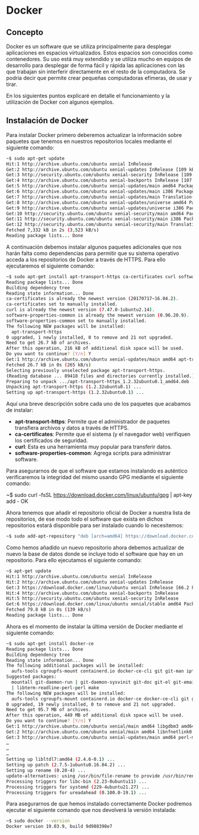 # Docker

## Concepto

Docker es un software que se utiliza principalmente para desplegar aplicaciones en espacios virtualizados. Estos espacios son conocidos como contenedores. Su uso está muy extendido y se utiliza mucho en equipos de desarrollo para desplegar de forma fácil y rápida las aplicaciones con las que trabajan sin interferir directamente en el resto de la computadora. Se podría decir que permite crear pequeñas computadoras efímeras, de usar y tirar.

En los siguientes puntos explicaré en detalle el funcionamiento y la utilización de Docker con algunos ejemplos.

## Instalación de Docker

Para instalar Docker primero deberemos actualizar la información sobre paquetes que tenemos en nuestros repositorios locales mediante el siguiente comando:

```bash
~$ sudo apt-get update
Hit:1 http://archive.ubuntu.com/ubuntu xenial InRelease
Get:2 http://archive.ubuntu.com/ubuntu xenial-updates InRelease [109 kB]                             
Get:3 http://security.ubuntu.com/ubuntu xenial-security InRelease [109 kB]                                     
Get:4 http://archive.ubuntu.com/ubuntu xenial-backports InRelease [107 kB]        
Get:5 http://archive.ubuntu.com/ubuntu xenial-updates/main amd64 Packages [1,150 kB]         
Get:6 http://archive.ubuntu.com/ubuntu xenial-updates/main i386 Packages [923 kB]             
Get:7 http://archive.ubuntu.com/ubuntu xenial-updates/main Translation-en [435 kB]       
Get:8 http://archive.ubuntu.com/ubuntu xenial-updates/universe amd64 Packages [798 kB]     
Get:9 http://archive.ubuntu.com/ubuntu xenial-updates/universe i386 Packages [721 kB]
Get:10 http://security.ubuntu.com/ubuntu xenial-security/main amd64 Packages [872 kB]
Get:11 http://security.ubuntu.com/ubuntu xenial-security/main i386 Packages [665 kB]
Get:12 http://security.ubuntu.com/ubuntu xenial-security/main Translation-en [328 kB]
Fetched 7,332 kB in 2s (3,523 kB/s)                             
Reading package lists... Done
```

A continuación debemos instalar algunos paquetes adicionales que nos harán falta como dependencias para permitir que su sistema operativo acceda a los repositorios de Docker a través de HTTPS. Para ello ejecutaremos el siguiente comando:

```bash
~$ sudo apt-get install apt-transport-https ca-certificates curl software-properties-common
Reading package lists... Done
Building dependency tree       
Reading state information... Done
ca-certificates is already the newest version (20170717~16.04.2).
ca-certificates set to manually installed.
curl is already the newest version (7.47.0-1ubuntu2.14).
software-properties-common is already the newest version (0.96.20.9).
software-properties-common set to manually installed.
The following NEW packages will be installed:
  apt-transport-https
0 upgraded, 1 newly installed, 0 to remove and 21 not upgraded.
Need to get 26.7 kB of archives.
After this operation, 216 kB of additional disk space will be used.
Do you want to continue? [Y/n] Y
Get:1 http://archive.ubuntu.com/ubuntu xenial-updates/main amd64 apt-transport-https amd64 1.2.32ubuntu0.1 [26.7 kB]
Fetched 26.7 kB in 0s (265 kB/s)              
Selecting previously unselected package apt-transport-https.
(Reading database ... 89418 files and directories currently installed.)
Preparing to unpack .../apt-transport-https_1.2.32ubuntu0.1_amd64.deb ...
Unpacking apt-transport-https (1.2.32ubuntu0.1) ...
Setting up apt-transport-https (1.2.32ubuntu0.1) ...
```

Aquí una breve descripción sobre cada uno de los paquetes que acabamos de instalar:

* **apt-transport-https**: Permite que el administrador de paquetes transfiera archivos y datos a través de HTTPS.
* **ca-certificates**: Permite que el sistema (y el navegador web) verifiquen los certificados de seguridad.
* **curl**: Esta es una herramienta muy popular para transferir datos.
* **software-properties-common**: Agrega scripts para administrar software.

Para asegurarnos de que el software que estamos instalando es auténtico verificaremos la integridad del mismo usando GPG mediante el siguiente comando:

~$ sudo curl -fsSL https://download.docker.com/linux/ubuntu/gpg | apt-key add -
OK

Ahora tenemos que añadir el repositorio oficial de Docker a nuestra lista de repositorios, de ese modo todo el software que exista en dichos repositorios estará disponible para ser instalado cuando lo necesitemos:

```bash
~$ sudo add-apt-repository "deb [arch=amd64] https://download.docker.com/linux/ubuntu  $(lsb_release -cs)  stable"
```

Como hemos añadido un nuevo repositorio ahora debemos actualizar de nuevo la base de datos donde se incluye todo el software que hay en un repositorio. Para ello ejecutamos el siguiente comando:

```bash
~$ apt-get update
Hit:1 http://archive.ubuntu.com/ubuntu xenial InRelease
Hit:2 http://archive.ubuntu.com/ubuntu xenial-updates InRelease         
Get:3 https://download.docker.com/linux/ubuntu xenial InRelease [66.2 kB]
Hit:4 http://archive.ubuntu.com/ubuntu xenial-backports InRelease                                    
Hit:5 http://security.ubuntu.com/ubuntu xenial-security InRelease       
Get:6 https://download.docker.com/linux/ubuntu xenial/stable amd64 Packages [13.6 kB]
Fetched 79.8 kB in 0s (139 kB/s)                        
Reading package lists... Done
```

Ahora es el momento de instalar la última versión de Docker mediante el siguiente comando:

```bash
~$ sudo apt-get install docker-ce
Reading package lists... Done
Building dependency tree       
Reading state information... Done
The following additional packages will be installed:
  aufs-tools cgroupfs-mount containerd.io docker-ce-cli git git-man iptables liberror-perl libgdbm3 libltdl7 libnfnetlink0 libperl5.22 patch perl perl-modules-5.22 pigz rename rsync
Suggested packages:
  mountall git-daemon-run | git-daemon-sysvinit git-doc git-el git-email git-gui gitk gitweb git-arch git-cvs git-mediawiki git-svn ed diffutils-doc perl-doc libterm-readline-gnu-perl
  | libterm-readline-perl-perl make
The following NEW packages will be installed:
  aufs-tools cgroupfs-mount containerd.io docker-ce docker-ce-cli git git-man iptables liberror-perl libgdbm3 libltdl7 libnfnetlink0 libperl5.22 patch perl perl-modules-5.22 pigz rename rsync
0 upgraded, 19 newly installed, 0 to remove and 21 not upgraded.
Need to get 95.7 MB of archives.
After this operation, 449 MB of additional disk space will be used.
Do you want to continue? [Y/n] Y
Get:1 http://archive.ubuntu.com/ubuntu xenial/main amd64 libgdbm3 amd64 1.8.3-13.1 [16.9 kB]
Get:2 http://archive.ubuntu.com/ubuntu xenial/main amd64 libnfnetlink0 amd64 1.0.1-3 [13.3 kB]
Get:3 http://archive.ubuntu.com/ubuntu xenial-updates/main amd64 perl-modules-5.22 all 5.22.1-9ubuntu0.6 [2,629 kB]
…
…
…
Setting up libltdl7:amd64 (2.4.6-0.1) ...
Setting up patch (2.7.5-1ubuntu0.16.04.2) ...
Setting up rename (0.20-4) ...
update-alternatives: using /usr/bin/file-rename to provide /usr/bin/rename (rename) in auto mode
Processing triggers for libc-bin (2.23-0ubuntu11) ...
Processing triggers for systemd (229-4ubuntu21.27) ...
Processing triggers for ureadahead (0.100.0-19.1) ...
```

Para asegurarnos de que hemos instalado correctamente Docker podremos ejecutar el siguiente comando que nos devolverá la versión instalada:

```bash
~$ sudo docker --version
Docker version 19.03.9, build 9d988398e7
```

